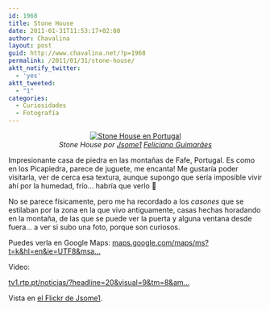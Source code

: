 ```yaml
---
id: 1968
title: Stone House
date: 2011-01-31T11:53:17+02:00
author: Chavalina
layout: post
guid: http://www.chavalina.net/?p=1968
permalink: /2011/01/31/stone-house/
aktt_notify_twitter:
  - 'yes'
aktt_tweeted:
  - "1"
categories:
  - Curiosidades
  - Fotografía
---
```

<p style="text-align: center;">
  <a href="http://www.flickr.com/photos/jsome1/392996757/"><img src="http://farm1.static.flickr.com/127/392996757_fd693d67d3.jpg" alt="Stone House en Portugal" /></a><br /> <cite>Stone House por <a href="http://www.flickr.com/photos/jsome1/">Jsome1</a> <a href="http://www.flickr.com/people/jsome1/"> Feliciano Guimarães</a></cite>
</p>

Impresionante casa de piedra en las montañas de Fafe, Portugal. Es como en los Picapiedra, parece de juguete, me encanta! Me gustaría poder visitarla, ver de cerca esa textura, aunque supongo que sería imposible vivir ahí por la humedad, frío&#8230; habría que verlo 🙂

No se parece físicamente, pero me ha recordado a los _casones_ que se estilaban por la zona en la que vivo antiguamente, casas hechas horadando en la montaña, de las que se puede ver la puerta y alguna ventana desde fuera&#8230; a ver si subo una foto, porque son curiosos.

Puedes verla en Google Maps: <a rel="nofollow" href="http://maps.google.com/maps/ms?t=k&hl=en&ie=UTF8&msa=0&ll=41.488315,-8.06787&spn=0.003243,0.004828&z=18&msid=117239139385488241021.0004643a862c4dfc2c5be">maps.google.com/maps/ms?t=k&hl=en&ie=UTF8&msa&#8230;</a>

Video:  
  
<a id="yui_3_3_0_1_12962592430132114" rel="nofollow" href="http://tv1.rtp.pt/noticias/?headline=20&visual=9&tm=8&t=A-casa-dos-Flintstones-na-Serra-de-Fafe.rtp&article=286733">tv1.rtp.pt/noticias/?headline=20&visual=9&tm=8&am&#8230;</a>

Vista en [el Flickr de Jsome1](http://www.flickr.com/photos/jsome1/392996757/).